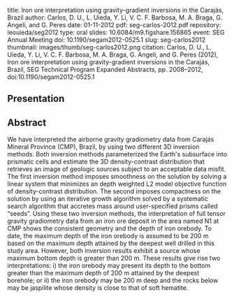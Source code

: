 title: Iron ore interpretation using gravity-gradient inversions in the Carajás, Brazil
author: Carlos, D. U., L. Uieda, Y. Li, V. C. F. Barbosa, M. A. Braga, G. Angeli, and G. Peres
date: 01-11-2012
pdf: seg-carlos-2012.pdf
repository: leouieda/seg2012
type: oral
slides: 10.6084/m9.figshare.156865
event: SEG Annual Meeting
doi: 10.1190/segam2012-0525.1
slug: seg-carlos2012
thumbnail: images/thumb/seg-carlos2012.png
citation: Carlos, D. U., L. Uieda, Y. Li, V. C. F. Barbosa, M. A. Braga, G. Angeli, and G. Peres (2012), Iron ore interpretation using gravity-gradient inversions in the Carajás, Brazil, SEG Technical Program Expanded Abstracts, pp. 2008–2012, doi:10.1190/segam2012-0525.1

## Presentation

<script async class="speakerdeck-embed"
data-id="b036bda0e0494ddfb2410953e5f25230" data-ratio="1.33333333333333"
src="//speakerdeck.com/assets/embed.js"></script>

## Abstract

We have interpreted the airborne gravity gradiometry data from Carajás Mineral
Province (CMP), Brazil, by using two different 3D inversion methods. Both
inversion methods parameterized the Earth's subsurface into prismatic cells and
estimate the 3D density-contrast distribution that retrieves an image of
geologic sources subject to an acceptable data misfit. The first inversion
method imposes smoothness on the solution by solving a linear system that
minimizes an depth weighted L2 model objective function of density-contrast
distribution. The second imposes compactness on the solution by using an
iterative growth algorithm solved by a systematic search algorithm that
accretes mass around user-specified prisms called “seeds”. Using these two
inversion methods, the interpretation of full tensor gravity gradiometry data
from an iron ore deposit in the area named N1 at CMP shows the consistent
geometry and the depth of iron orebody. To date, the maximum depth of the iron
orebody is assumed to be 200 m based on the maximum depth attained by the
deepest well drilled in this study area. However, both inversion results
exhibit a source whose maximum bottom depth is greater than 200 m. These
results give rise two interpretations: i) the iron orebody may present its
depth to the bottom greater than the maximum depth of 200 m attained by the
deepest borehole; or ii) the iron orebody may be 200 m deep and the rocks below
may be jaspilite whose density is close to that of soft hematite.
